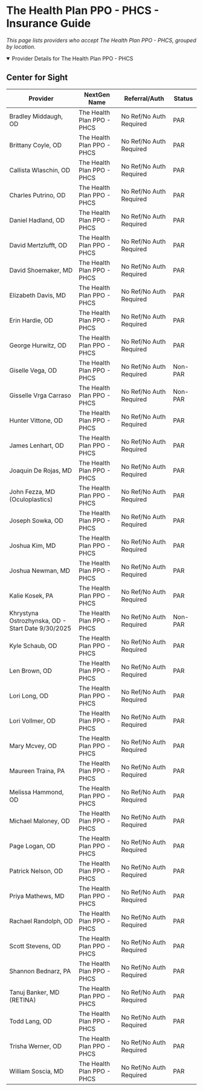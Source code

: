 # The Health Plan PPO - PHCS - Insurance Guide

*This page lists providers who accept The Health Plan PPO - PHCS, grouped by location.*

<details open><summary>Provider Details for The Health Plan PPO - PHCS</summary>

## Center for Sight

| Provider | NextGen Name | Referral/Auth | Status |
|----------|-------------|--------------|--------|
| Bradley Middaugh, OD | The Health Plan PPO - PHCS | No Ref/No Auth Required | PAR |
| Brittany Coyle, OD | The Health Plan PPO - PHCS | No Ref/No Auth Required | PAR |
| Callista Wlaschin, OD | The Health Plan PPO - PHCS | No Ref/No Auth Required | PAR |
| Charles Putrino, OD | The Health Plan PPO - PHCS | No Ref/No Auth Required | PAR |
| Daniel Hadland, OD | The Health Plan PPO - PHCS | No Ref/No Auth Required | PAR |
| David Mertzlufft, OD | The Health Plan PPO - PHCS | No Ref/No Auth Required | PAR |
| David Shoemaker, MD | The Health Plan PPO - PHCS | No Ref/No Auth Required | PAR |
| Elizabeth Davis, MD | The Health Plan PPO - PHCS | No Ref/No Auth Required | PAR |
| Erin Hardie, OD | The Health Plan PPO - PHCS | No Ref/No Auth Required | PAR |
| George Hurwitz, OD | The Health Plan PPO - PHCS | No Ref/No Auth Required | PAR |
| Giselle Vega, OD | The Health Plan PPO - PHCS | No Ref/No Auth Required | Non-PAR |
| Gisselle Vrga Carraso | The Health Plan PPO - PHCS | No Ref/No Auth Required | Non-PAR |
| Hunter Vittone, OD | The Health Plan PPO - PHCS | No Ref/No Auth Required | PAR |
| James Lenhart, OD | The Health Plan PPO - PHCS | No Ref/No Auth Required | PAR |
| Joaquin De Rojas, MD | The Health Plan PPO - PHCS | No Ref/No Auth Required | PAR |
| John Fezza, MD (Oculoplastics) | The Health Plan PPO - PHCS | No Ref/No Auth Required | PAR |
| Joseph Sowka, OD | The Health Plan PPO - PHCS | No Ref/No Auth Required | PAR |
| Joshua Kim, MD | The Health Plan PPO - PHCS | No Ref/No Auth Required | PAR |
| Joshua Newman, MD | The Health Plan PPO - PHCS | No Ref/No Auth Required | PAR |
| Kalie Kosek, PA | The Health Plan PPO - PHCS | No Ref/No Auth Required | PAR |
| Khrystyna Ostrozhynska, OD - Start Date 9/30/2025 | The Health Plan PPO - PHCS | No Ref/No Auth Required | Non-PAR |
| Kyle Schaub, OD | The Health Plan PPO - PHCS | No Ref/No Auth Required | PAR |
| Len Brown, OD | The Health Plan PPO - PHCS | No Ref/No Auth Required | PAR |
| Lori Long, OD | The Health Plan PPO - PHCS | No Ref/No Auth Required | PAR |
| Lori Vollmer, OD | The Health Plan PPO - PHCS | No Ref/No Auth Required | PAR |
| Mary Mcvey, OD | The Health Plan PPO - PHCS | No Ref/No Auth Required | PAR |
| Maureen Traina, PA | The Health Plan PPO - PHCS | No Ref/No Auth Required | PAR |
| Melissa Hammond, OD | The Health Plan PPO - PHCS | No Ref/No Auth Required | PAR |
| Michael Maloney, OD | The Health Plan PPO - PHCS | No Ref/No Auth Required | PAR |
| Page Logan, OD | The Health Plan PPO - PHCS | No Ref/No Auth Required | PAR |
| Patrick Nelson, OD | The Health Plan PPO - PHCS | No Ref/No Auth Required | PAR |
| Priya Mathews, MD | The Health Plan PPO - PHCS | No Ref/No Auth Required | PAR |
| Rachael Randolph, OD | The Health Plan PPO - PHCS | No Ref/No Auth Required | PAR |
| Scott Stevens, OD | The Health Plan PPO - PHCS | No Ref/No Auth Required | PAR |
| Shannon Bednarz, PA | The Health Plan PPO - PHCS | No Ref/No Auth Required | PAR |
| Tanuj Banker, MD (RETINA) | The Health Plan PPO - PHCS | No Ref/No Auth Required | PAR |
| Todd Lang, OD | The Health Plan PPO - PHCS | No Ref/No Auth Required | PAR |
| Trisha Werner, OD | The Health Plan PPO - PHCS | No Ref/No Auth Required | PAR |
| William Soscia, MD | The Health Plan PPO - PHCS | No Ref/No Auth Required | PAR |

</details>

